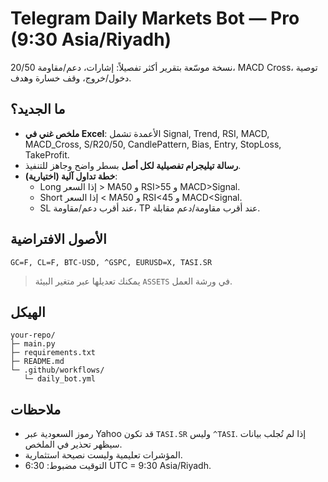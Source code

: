 
# Telegram Daily Markets Bot — Pro (9:30 Asia/Riyadh)

نسخة موسّعة بتقرير أكثر تفصيلاً: إشارات، دعم/مقاومة 20/50، MACD Cross، توصية دخول/خروج، وقف خسارة وهدف.

## ما الجديد؟
- **ملخص غني في Excel**: الأعمدة تشمل Signal, Trend, RSI, MACD, MACD_Cross, S/R20/50, CandlePattern, Bias, Entry, StopLoss, TakeProfit.
- **رسالة تيليجرام تفصيلية لكل أصل** بسطر واضح وجاهز للتنفيذ.
- **خطة تداول آلية (اختيارية)**:
  - Long إذا السعر > MA50 و RSI>55 و MACD>Signal.
  - Short إذا السعر < MA50 و RSI<45 و MACD<Signal.
  - SL عند أقرب دعم/مقاومة، TP عند أقرب مقاومة/دعم مقابلة.

## الأصول الافتراضية
`GC=F, CL=F, BTC-USD, ^GSPC, EURUSD=X, TASI.SR`
> يمكنك تعديلها عبر متغير البيئة `ASSETS` في ورشة العمل.

## الهيكل
```
your-repo/
├─ main.py
├─ requirements.txt
├─ README.md
└─ .github/workflows/
   └─ daily_bot.yml
```

## ملاحظات
- رموز السعودية عبر Yahoo قد تكون `TASI.SR` وليس `^TASI`. إذا لم تُجلب بيانات سيظهر تحذير في الملخص.
- المؤشرات تعليمية وليست نصيحة استثمارية.
- التوقيت مضبوط: 6:30 UTC = 9:30 Asia/Riyadh.
